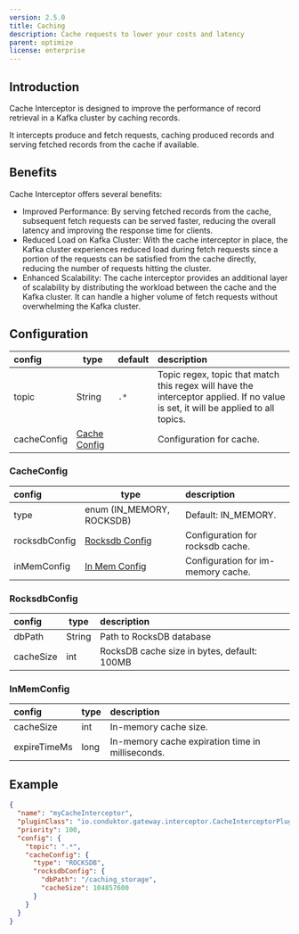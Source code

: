 ```yaml
---
version: 2.5.0
title: Caching
description: Cache requests to lower your costs and latency
parent: optimize
license: enterprise
---
```


## Introduction

Cache Interceptor is designed to improve the performance of record retrieval in a Kafka cluster by caching records.

It intercepts produce and fetch requests, caching produced records and serving fetched records from the cache if
available.

## Benefits

Cache Interceptor offers several benefits:

- Improved Performance:
  By serving fetched records from the cache, subsequent fetch requests can be served faster, reducing the overall
  latency and improving the response time for clients.
- Reduced Load on Kafka Cluster:
  With the cache interceptor in place, the Kafka cluster experiences reduced load during fetch requests since a portion
  of the requests can be satisfied from the cache directly, reducing the number of requests hitting the cluster.
- Enhanced Scalability:
  The cache interceptor provides an additional layer of scalability by distributing the workload between the cache and
  the Kafka cluster.
  It can handle a higher volume of fetch requests without overwhelming the Kafka cluster.

## Configuration

| config      | type                         | default | description                                                                                                                       |
|:------------|------------------------------|:--------|:----------------------------------------------------------------------------------------------------------------------------------|
| topic       | String                       | `.*`    | Topic regex, topic that match this regex will have the interceptor applied. If no value is set, it will be applied to all topics. |
| cacheConfig | [Cache Config](#cacheConfig) |         | Configuration for cache.                                                                                                          |

### CacheConfig

| config        | type                             | description                        |
|:--------------|----------------------------------|:-----------------------------------|
| type          | enum (IN_MEMORY, ROCKSDB)        | Default: IN_MEMORY.                |
| rocksdbConfig | [Rocksdb Config](#rocksdbConfig) | Configuration for rocksdb cache.   |
| inMemConfig   | [In Mem Config](#inMemConfig)    | Configuration for im-memory cache. |

### RocksdbConfig

| config    | type   | description                                 |
|:----------|--------|:--------------------------------------------|
| dbPath    | String | Path to RocksDB database                    |
| cacheSize | int    | RocksDB cache size in bytes, default: 100MB |

### InMemConfig

| config       | type | description                                      |
|:-------------|------|:-------------------------------------------------|
| cacheSize    | int  | In-memory cache size.                            |
| expireTimeMs | long | In-memory cache expiration time in milliseconds. |

## Example

```json
{
  "name": "myCacheInterceptor",
  "pluginClass": "io.conduktor.gateway.interceptor.CacheInterceptorPlugin",
  "priority": 100,
  "config": {
    "topic": ".*",
    "cacheConfig": {
      "type": "ROCKSDB",
      "rocksdbConfig": {
        "dbPath": "/caching_storage",
        "cacheSize": 104857600
      }
    }
  }
}
```